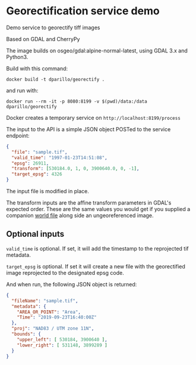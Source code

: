 # Georectification service demo
Demo service to georectify tiff images

Based on GDAL and CherryPy

The image builds on osgeo/gdal:alpine-normal-latest,
using GDAL 3.x and Python3.

Build with this command:    
```
docker build -t dparillo/georectify .
```

and run with:   
```
docker run --rm -it -p 8080:8199 -v $(pwd)/data:/data dparillo/georectify
```

Docker creates a temporary service on `http://localhost:8199/process`

The input to the API is a simple JSON object POSTed to the service endpoint:


```json
{
  "file": "sample.tif",
  "valid_time": "1997-01-23T14:51:08",
  "epsg": 26911,
  "transform": [530184.0, 1, 0, 3900640.0, 0, -1],
  "target_epsg": 4326
}
```

The input file is modified in place.

The transform inputs are the affine transform parameters in GDAL's expected order.
These are the same values you would get if you supplied a companion 
[world file](https://en.wikipedia.org/wiki/World_file) along side an ungeoreferenced image.

## Optional inputs

`valid_time` is optional.
If set, it will add the timestamp to the reprojected tif metadata.

`target_epsg` is optional.
If set it will create a new file with the georectified image
reprojected to the designated epsg code.


And when run, the following JSON object is returned:

```json
{
  "fileName": "sample.tif",
  "metadata": {
    "AREA_OR_POINT": "Area",
    "Time": "2019-09-23T16:40:00Z"
  },
  "proj": "NAD83 / UTM zone 11N",
  "bounds": {
    "upper_left": [ 530184, 3900640 ],
    "lower_right": [ 531148, 3899289 ]
  }
}
```

